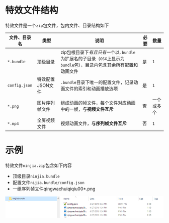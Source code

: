 # 特效文件结构

特效文件是一个`zip`包文件，包内文件、目录结构如下

|文件、目录名|类型|说明|必要|数量|
|--|--|--|--|--|
|`*.bundle`|顶级目录|zip包根目录下*有且只有*一个以`.bundle`为扩展名的子目录（`OSX`上显示为`bundle`包），目录内包含其余所有配置和动画文件|是|`1`|
|`config.json`|特效配置JSON文件|`.bundle`目录下唯一的配置文件，记录动画文件的索引和动画播放选项|是|`1`|
|`*.png`|图片序列帧文件|组成动画的帧文件，每个文件对应动画中的一帧，**与视频文件互斥**|否|一个或多个|
|`*.mp4`|全屏视频文件|视频动画文件，**与序列帧文件互斥**|否|`1`|

# 示例
特效文件`ninjia.zip`包含如下内容
+ 顶级目录`ninjia.bundle`
+ 配置文件`nijia.bundle/config.json`
+ 一组序列帧文件qingwachuiqiqiu00*.png

![序列帧文件结构示例](img/bundle.PNG)
